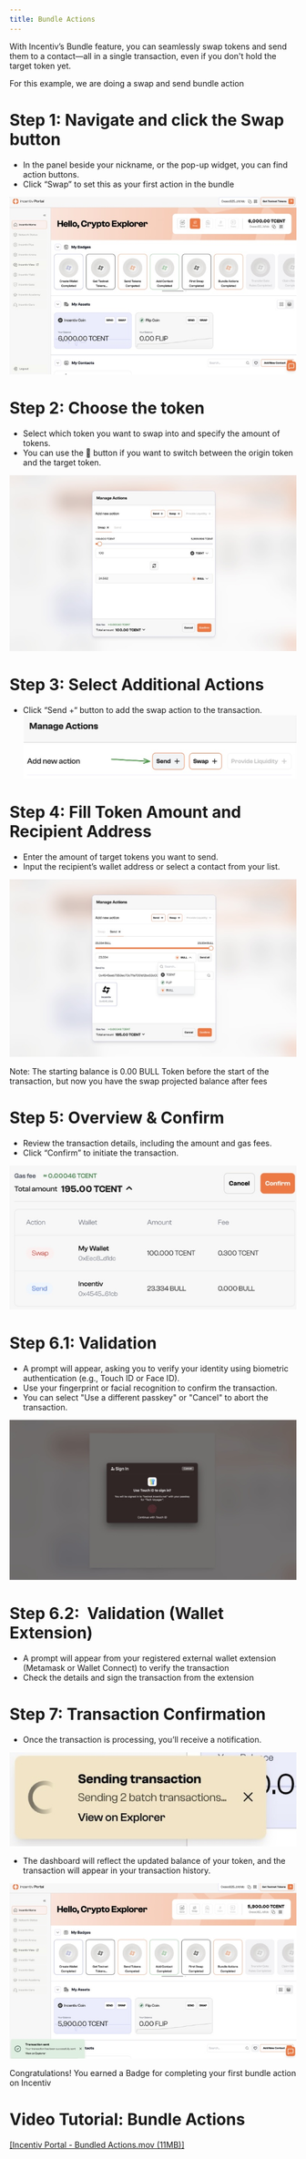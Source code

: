 ```yaml
---
title: Bundle Actions
---
```


With Incentiv’s Bundle feature, you can seamlessly swap tokens and send them to a contact—all in a single transaction, even if you don't hold the target token yet.

 <Note> For this example, we are doing a swap and send bundle action </Note>

# Step 1: Navigate and click the Swap button

* In the panel beside your nickname, or the pop-up widget, you can find action buttons.
* Click “Swap” to set this as your first action in the bundle

![Bundle Actions](/docs/images/BundleActions1.jpeg)

# Step 2: Choose the token

* Select which token you want to swap into and specify the amount of tokens.
* You can use the 🔄 button if you want to switch between the origin token and the target token.

![Bundle Actions](/docs/images/BundleActions2.jpeg)

# Step 3: Select Additional Actions

* Click “Send +“ button to add the swap action to the transaction.
  ![Bundle Actions](/docs/images/BundleActions3.jpeg)

# Step 4: Fill Token Amount and Recipient Address

* Enter the amount of target tokens you want to send.
* Input the recipient’s wallet address or select a contact from your list.

![Bundle Actions](/docs/images/BundleActions4.jpeg)

 <Warning>Note: The starting balance is 0.00 BULL Token before the start of the transaction, but now you have the swap projected balance after fees</Warning>

# Step 5: Overview & Confirm

* Review the transaction details, including the amount and gas fees.
* Click “Confirm” to initiate the transaction.

![Bundle Actions](/docs/images/BundleActions5.jpeg)

# Step 6.1: Validation

* A prompt will appear, asking you to verify your identity using biometric authentication (e.g., Touch ID or Face ID).
* Use your fingerprint or facial recognition to confirm the transaction.
* You can select "Use a different passkey" or "Cancel" to abort the transaction.

![Bundle Actions](/docs/images/BundleActions6.jpeg)

# Step 6.2:  Validation (Wallet Extension)

* A prompt will appear from your registered external wallet extension (Metamask or Wallet Connect) to verify the transaction
* Check the details and sign the transaction from the extension

# Step 7: Transaction Confirmation

* Once the transaction is processing, you’ll receive a notification.

![Bundle Actions](/docs/images/BundleActions7.jpeg)

* The dashboard will reflect the updated balance of your token, and the transaction will appear in your transaction history.

![Bundle Actions](/docs/images/BundleActions8.jpeg)

 <Tip> Congratulations! You earned a Badge for completing your first bundle action on Incentiv </Tip>

# Video Tutorial: Bundle Actions

[\[Incentiv Portal - Bundled Actions.mov (11MB)\]](media_Bundle%20Actions/fAMhigvgZCxw2A-Incentiv%20Portal%20-%20Bundled%20Actions.mov)

          